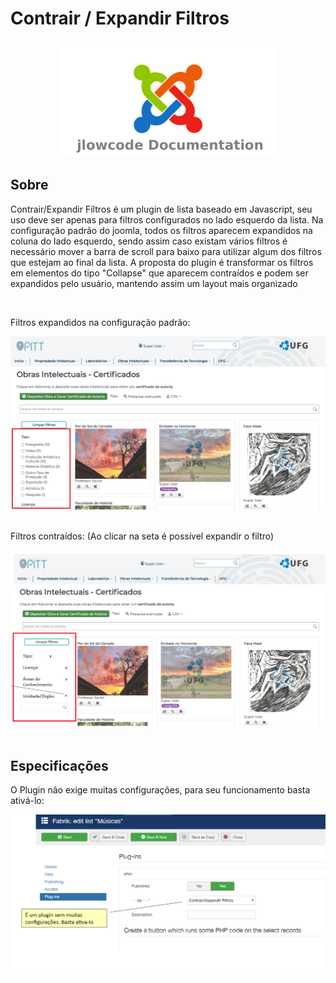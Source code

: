 # Contrair / Expandir Filtros

<div align="center">
  <img src="./.github/jlowcodelogo.png" width="350" />
</div>

## Sobre
Contrair/Expandir Filtros é um plugin de lista baseado em Javascript, seu uso deve ser apenas para filtros configurados no lado esquerdo da lista. Na configuração padrão do joomla, todos os filtros aparecem expandidos na coluna do lado esquerdo, sendo assim caso existam vários filtros é necessário mover a barra de scroll para baixo para utilizar algum dos filtros que estejam ao final da lista.
A proposta do plugin é transformar os filtros em elementos do tipo "Collapse" que aparecem contraídos e podem ser expandidos pelo usuário, mantendo assim um layout mais organizado

<br />

Filtros expandidos na configuração padrão:
<div align="center">
  <img src="./.github/1.png" />
</div>

<br />

Filtros contraídos: (Ao clicar na seta é possível expandir o filtro)
<div align="center">
  <img src="./.github/2.png" />
</div>

<br />

## Especificações

<p>
O Plugin não exige muitas configurações, para seu funcionamento basta ativá-lo:
</p>

<div align="center">
  <img src="./.github/3.png" />
</div>
